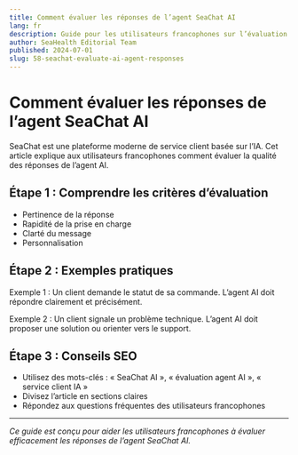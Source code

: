 ```yaml
---
title: Comment évaluer les réponses de l’agent SeaChat AI
lang: fr
description: Guide pour les utilisateurs francophones sur l’évaluation des réponses de l’agent SeaChat AI, avec conseils SEO.
author: SeaHealth Editorial Team
published: 2024-07-01
slug: 58-seachat-evaluate-ai-agent-responses
---
```


# Comment évaluer les réponses de l’agent SeaChat AI

SeaChat est une plateforme moderne de service client basée sur l’IA. Cet article explique aux utilisateurs francophones comment évaluer la qualité des réponses de l’agent AI.

## Étape 1 : Comprendre les critères d’évaluation

- Pertinence de la réponse
- Rapidité de la prise en charge
- Clarté du message
- Personnalisation

## Étape 2 : Exemples pratiques

Exemple 1 : Un client demande le statut de sa commande. L’agent AI doit répondre clairement et précisément.

Exemple 2 : Un client signale un problème technique. L’agent AI doit proposer une solution ou orienter vers le support.

## Étape 3 : Conseils SEO

- Utilisez des mots-clés : « SeaChat AI », « évaluation agent AI », « service client IA »
- Divisez l’article en sections claires
- Répondez aux questions fréquentes des utilisateurs francophones

---

*Ce guide est conçu pour aider les utilisateurs francophones à évaluer efficacement les réponses de l’agent SeaChat AI.*
